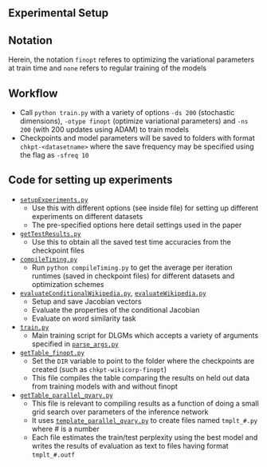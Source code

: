 ## Experimental Setup

## Notation
Herein, the notation `finopt` referes to optimizing the variational parameters at train time 
and `none` refers to regular training of the models

## Workflow
* Call `python train.py` with a variety of options `-ds 200` (stochastic dimensions), `-otype finopt` (optimize variational parameters) and `-ns 200` (with 200 updates using ADAM) to train models
* Checkpoints and model parameters will be saved to folders with format `chkpt-<datasetname>` where the save frequency may be specified using the flag as `-sfreq 10`

## Code for setting up experiments
* [`setupExperiments.py`](setupExperiments.py) 
	* Use this with different options (see inside file) for setting up different experiments on different datasets 
	* The pre-specified options here detail settings used in the paper
* [`getTestResults.py`](getTestResults.py) 
	* Use this to obtain all the saved test time accuracies from the checkpoint files
* [`compileTiming.py`](compileTiming.py) 
	* Run `python compileTiming.py` to get the average per iteration runtimes (saved in checkpoint files) for different datasets and optimization schemes
* [`evaluateConditionalWikipedia.py`](evaluateConditionalWikipedia.py), [`evaluateWikipedia.py`](evaluateWikipedia.py)
	* Setup and save Jacobian vectors
	* Evaluate the properties of the conditional Jacobian 
	* Evaluate on word similarity task
* [`train.py`](train.py)
	* Main training script for DLGMs which accepts a variety of arguments specified in [`parse_args.py`](../optvaeutils/parse_args.py)
* [`getTable_finopt.py`](getTable_finopt.py)
    * Set the `DIR` variable to point to the folder where the checkpoints are created (such as `chkpt-wikicorp-finopt`) 
    * This file compiles the table comparing the results on held out data from training models with and without finopt
* [`getTable_parallel_qvary.py`](getTable_parallel_qvary.py)
    * This file is relevant to compiling results as a function of doing a small grid search over parameters of the inference network 
    * It uses [`template_parallel_qvary.py`](template_parallel_qvary.py) to create files named `tmplt_#.py` where # is a number
    * Each file estimates the train/test perplexity using the best model and writes the results of evaluation as text to files having format `tmplt_#.outf`
